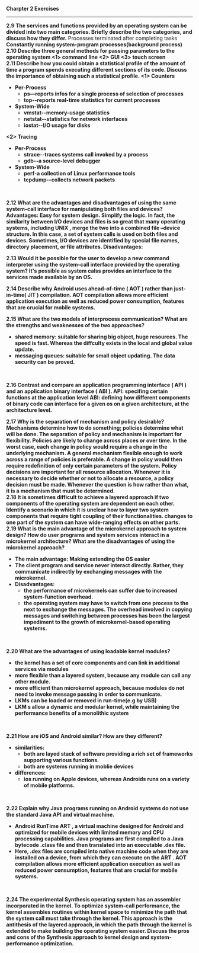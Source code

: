 **Charpter 2 Exercises**
***
**2.9 The services and functions provided by an operating system can be
divided into two main categories. Briefly describe the two categories,
and discuss how they differ.**
<a> Processes terminated after completing tasks
<b> Constantly running system-program processes(background process)
  <br>
**2.10 Describe three general methods for passing parameters to the operating system**
  <1> command line
  <2> GUI
  <3> touch screen
    <br>
**2.11 Describe how you could obtain a statistical profile of the amount of time a program spends executing different sections of its code. Discuss the importance of obtaining such a statistical profile.**
  <1> Counters
- Per-Process
  -  **ps**—reports infos for a single process of selection of processes
  - **top**--reports real-time statistics for current processes
- System-Wide
  - vmstat--memory-usage statistics
  - netstat--statistics for network interfaces
  - iostat--I/O usage for disks

<2> Tracing
  - Per-Process
    - strace--traces systems call invoked by a process
    - gdb--a source-level debugger
  - System-Wide
    - perf-a collection of Linux performance tools
    - tcpdump--collects network packets
<br>

  **2.12 What are the advantages and disadvantages of using the same system-call interface for manipulating both files and devices?**
**Advantages**: Easy for system design. Simplify the logic. In fact, the similarity between I/O devices and files is so great that many operating systems, including UNIX , merge the two into a combined file –device structure. In this case, a set of system calls is used on both files and devices. Sometimes, I/O devices are identified by special file names, directory placement, or file
attributes.
**Disadvantages:** 
  
  **2.13 Would it be possible for the user to develop a new command interpreter using the system-call interface provided by the operating system?**
  It's possible as system calss provides an interface to the services made available by an OS.
<br>
  
  **2.14 Describe why Android uses ahead-of-time ( AOT ) rather than just-in-time( JIT ) compilation.**
AOT compilation allows more efficient application execution as well as reduced power consumption, features that are crucial for mobile systems.
<br>

**2.15 What are the two models of interprocess communication? What are the strengths and weaknesses of the two approaches?**
- shared memory: suitable for sharing big object, huge resources. The speed is fast. Whereas the diffculty exists in the local and global value update.
- messaging queues: suitable for small object updating. The data security can be proved.
<br>

**2.16 Contrast and compare an application programming interface ( API ) and an application binary interface ( ABI ).**
API: specifing certain functions at the application level
ABI: defining how different components of binary code can interface for a given os on a given architecture, at the architecture level.
<br>
  
**2.17 Why is the separation of mechanism and policy desirable?**
Mechanisms determine how to do something; policies determine what will be done.
The separation of policy and mechanism is important for flexibility. Policies are likely to change across places or over time. In the worst case, each change in policy would require a change in the underlying mechanism. A general mechanism flexible enough to work across a range of policies is preferable. A change in policy would then require redefinition of only certain parameters
of the system.
Policy decisions are important for all resource allocation. Whenever it is necessary to decide whether or not to allocate a resource, a policy decision must be made. Whenever the question is how rather than what, it is a mechanism that must be determined.
<br>
 **2.18 It is sometimes difficult to achieve a layered approach if two components of the operating system are dependent on each other. Identify a scenario in which it is unclear how to layer two system components that require tight coupling of their functionalities.** 
  changes to one part of the system can have wide-ranging effects on other parts.
<br>
**2.19 What is the main advantage of the microkernel approach to system design? How do user programs and system services interact in a microkernel architecture? What are the disadvantages of using the microkernel approach?**
- The main advantage: Making extending the OS easier
- The client program and service never interact directly. Rather, they communicate indirectly by exchanging messages with the microkernel.
- Disadvantages:
  - the performance of microkernels can suffer due to increased system-function overhead.
  - the operating system may have to switch from
one process to the next to exchange the messages. The overhead involved in copying messages and switching between processes has been the largest impediment to the growth of microkernel-based operating systems.
<br>
  
**2.20 What are the advantages of using loadable kernel modules?**
- the kernel has a set of core components and can link in additional services via modules
- more flexible than a layered system, because any module can call any other module.
- more efficient than microkernel approach, because modules do not need to invoke message passing in order to communicate.
- LKMs can be loaded or removed in run-time(e.g by USB)
- LKM s allow a dynamic and modular kernel, while maintaining the performance benefits of a monolithic system
<br>
  
**2.21 How are iOS and Android similar? How are they different?**
- similarities:
  - both are layed stack of software providing a rich set of frameworks supporting various functions.
  - both are systems running in moblie devices
- differences:
  - ios running on Apple devices, whereas Androids runs on a variety of mobile platforms.
<br>

**2.22 Explain why Java programs running on Android systems do not use the standard Java API and virtual machine.**
- Android RunTime ART , a virtual machine designed for Android and optimized for mobile devices with limited memory and CPU processing capabilities. Java programs are first compiled to a Java bytecode .class file and then translated into an executable .dex file.
- Here, .dex files are compiled into native machine code when they are installed on a device, from which they can execute on the ART . AOT compilation allows more efficient application execution as well as reduced power consumption, features that are crucial for mobile systems.
<br>

**2.24 The experimental Synthesis operating system has an assembler incorporated in the kernel. To optimize system-call performance, the kernel assembles routines within kernel space to minimize the path that the system call must take through the kernel. This approach is the antithesis of the layered approach, in which the path through the kernel is extended to make building the operating system easier. Discuss the pros and cons of the Synthesis approach to kernel design and system-performance  optimization.**